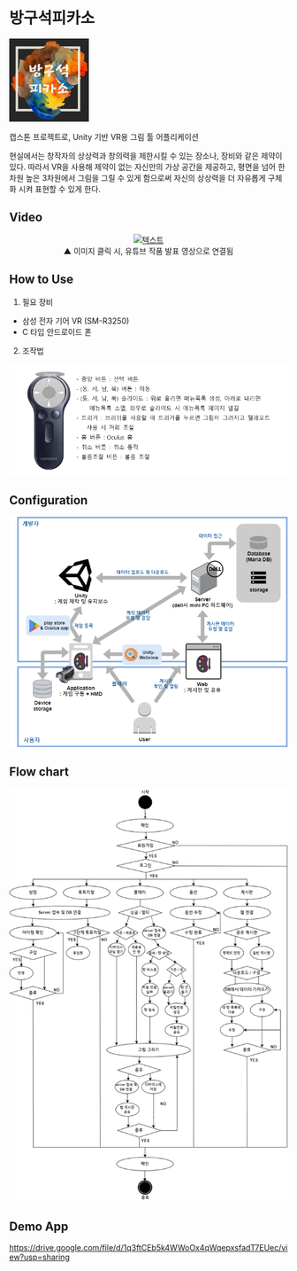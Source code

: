 # 방구석피카소

<img src="logo.png" height="150x"></img>

캡스톤 프로젝트로, Unity 기반 VR용 그림 툴 어플리케이션

현실에서는 창작자의 상상력과 창의력을 제한시킬 수 있는 장소나, 장비와 같은 제약이 있다. 따라서 VR을 사용해 제약이 없는 자신만의 가상 공간을 제공하고, 평면을 넘어 한 차원 높은 3차원에서 그림을 그릴 수 있게 함으로써 자신의 상상력을 더 자유롭게 구체화 시켜 표현할 수 있게 한다. 


## Video

<div align=center>
  
  [![텍스트](http://img.youtube.com/vi/X1QA3BKXUEc/0.jpg)](https://youtu.be/X1QA3BKXUEc)
  <br>▲ 이미지 클릭 시, 유튜브 작품 발표 영상으로 연결됨
</div>

## How to Use
1. 필요 장비
  * 삼성 전자 기어 VR (SM-R3250)
  * C 타입 안드로이드 폰

2. 조작법
<p align="center"><img src="howto.png"></img></p>

## Configuration
<p align="center"><img src="configuration.png"></img></p>

## Flow chart
<p align="center"><img src="FlowChart.png"></img></p>

## Demo App
https://drive.google.com/file/d/1q3ftCEb5k4WWoOx4qWqepxsfadT7EUec/view?usp=sharing
